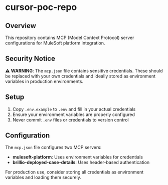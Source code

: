 # cursor-poc-repo

## Overview
This repository contains MCP (Model Context Protocol) server configurations for MuleSoft platform integration.

## Security Notice
⚠️ **WARNING**: The `mcp.json` file contains sensitive credentials. These should be replaced with your own credentials and ideally stored as environment variables in production environments.

## Setup
1. Copy `.env.example` to `.env` and fill in your actual credentials
2. Ensure your environment variables are properly configured
3. Never commit `.env` files or credentials to version control

## Configuration
The `mcp.json` file configures two MCP servers:
- **mulesoft-platform**: Uses environment variables for credentials
- **brillio-deployed-case-details**: Uses header-based authentication

For production use, consider storing all credentials as environment variables and loading them securely.